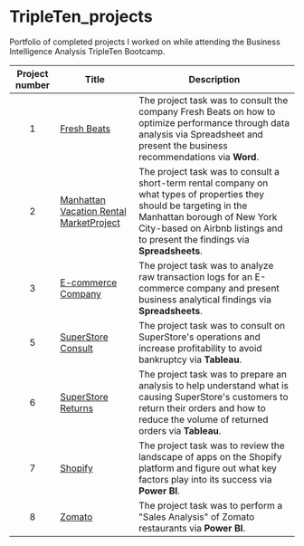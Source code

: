 # TripleTen_projects
Portfolio of completed projects I worked on while attending the Business Intelligence Analysis TripleTen Bootcamp.


| Project number | Title | Description |
| :-----------: | ----------- |----------- |
| 1 | [Fresh Beats](https://github.com/jacobirsan/README.md/tree/75ee1284f371dd8c696c686744fb09743130f799/Fresh%20Beat) | The project task was to consult the company Fresh Beats on how to optimize performance through data analysis via Spreadsheet and present the business recommendations via **Word**. |
| 2 | [Manhattan Vacation Rental MarketProject](https://github.com/jacobirsan/README.md/tree/48c6829900d6462f010aefca5b8fee82c0baa9ed/Manhattan%20Vacancy%20Rental%20Market) | The project task was to consult a short-term rental company on what types of properties they should be targeting in the Manhattan borough of New York City-based on Airbnb listings and to present the findings via **Spreadsheets**. |
| 3 | [E-commerce Company](https://github.com/jacobirsan/README.md/tree/48c6829900d6462f010aefca5b8fee82c0baa9ed/E-commerce%20Business%20Analytic) | The project task was to analyze raw transaction logs for an E-commerce company and present business analytical findings via **Spreadsheets**. |
| 5 | [SuperStore Consult](https://github.com/jacobirsan/README.md/tree/48c6829900d6462f010aefca5b8fee82c0baa9ed/Superstore%20Data%20Visualization)  | The project task was to consult on SuperStore's operations and increase profitability to avoid bankruptcy via **Tableau**. |
| 6 | [SuperStore Returns](https://github.com/jacobirsan/README.md/tree/48c6829900d6462f010aefca5b8fee82c0baa9ed/Superstore%20Return%20Analysis)  | The project task was to prepare an analysis to help understand what is causing SuperStore's customers to return their orders and how to reduce the volume of returned orders via **Tableau**. |
| 7 | [Shopify](https://github.com/jacobirsan/README.md/tree/48c6829900d6462f010aefca5b8fee82c0baa9ed/Shopify) | The project task was to review the landscape of apps on the Shopify platform and figure out what key factors play into its success via **Power BI**. |
| 8 | [Zomato](https://github.com/jacobirsan/README.md/tree/48c6829900d6462f010aefca5b8fee82c0baa9ed/Zomato)  | The project task was to perform a "Sales Analysis" of Zomato restaurants via **Power BI**. |
